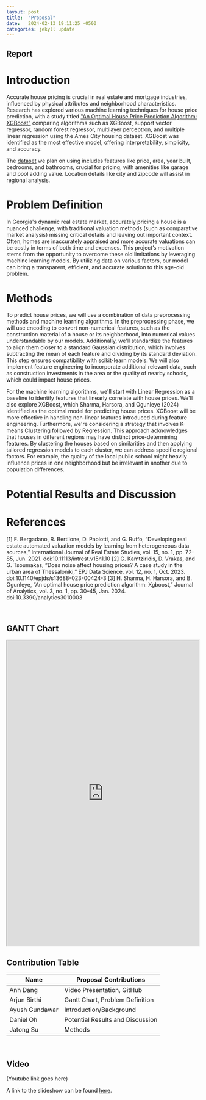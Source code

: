 ```yaml
---
layout: post
title:  "Proposal"
date:   2024-02-13 19:11:25 -0500
categories: jekyll update
---
```


## Report

# Introduction

Accurate house pricing is crucial in real estate and mortgage industries, influenced by physical attributes and neighborhood characteristics. Research has explored various machine learning techniques for house price prediction, with a study titled ["An Optimal House Price Prediction Algorithm: XGBoost"][intro-link-1] comparing algorithms such as XGBoost, support vector regressor, random forest regressor, multilayer perceptron, and multiple linear regression using the Ames City housing dataset. XGBoost was identified as the most effective model, offering interpretability, simplicity, and accuracy. 

The [dataset][intro-link-2] we plan on using includes features like price, area, year built, bedrooms, and bathrooms, crucial for pricing, with amenities like garage and pool adding value. Location details like city and zipcode will assist in regional analysis.

[intro-link-1]: https://arxiv.org/ftp/arxiv/papers/2402/2402.04082.pdf
[intro-link-2]: https://www.kaggle.com/datasets/yellowj4acket/real-estate-georgia


# Problem Definition
In Georgia's dynamic real estate market, accurately pricing a house is a nuanced challenge, with traditional valuation methods (such as comparative market analysis) missing critical details and leaving out important context. Often, homes are inaccurately appraised and more accurate valuations can be costly in terms of both time and expenses. This project’s motivation stems from the opportunity to overcome these old limitations by leveraging machine learning models. By utilizing data on various factors, our model can bring a transparent, efficient, and accurate solution to this age-old problem.

# Methods
To predict house prices, we will use a combination of data preprocessing methods and machine learning algorithms. In the preprocessing phase, we will use encoding to convert non-numerical features, such as the construction material of a house or its neighborhood, into numerical values understandable by our models. Additionally, we'll standardize the features to align them closer to a standard Gaussian distribution, which involves subtracting the mean of each feature and dividing by its standard deviation. This step ensures compatibility with scikit-learn models. We will also implement feature engineering to incorporate additional relevant data, such as construction investments in the area or the quality of nearby schools, which could impact house prices.

For the machine learning algorithms, we'll start with Linear Regression as a baseline to identify features that linearly correlate with house prices. We'll also explore XGBoost, which Sharma, Harsora, and Ogunleye (2024) identified as the optimal model for predicting house prices. XGBoost will be more effective in handling non-linear features introduced during feature engineering. Furthermore, we're considering a strategy that involves K-means Clustering followed by Regression. This approach acknowledges that houses in different regions may have distinct price-determining features. By clustering the houses based on similarities and then applying tailored regression models to each cluster, we can address specific regional factors. For example, the quality of the local public school might heavily influence prices in one neighborhood but be irrelevant in another due to population differences.

# Potential Results and Discussion

# References
[1] F. Bergadano, R. Bertilone, D. Paolotti, and G. Ruffo, “Developing real estate automated valuation models by learning from  heterogeneous data sources,” International Journal of Real Estate Studies, vol. 15, no. 1, pp. 72–85, Jun. 2021. doi:10.11113/intrest.v15n1.10
[2] G. Kamtziridis, D. Vrakas, and G. Tsoumakas, “Does noise affect housing prices? A case study in the urban area of Thessaloniki,” EPJ Data Science, vol. 12, no. 1, Oct. 2023. doi:10.1140/epjds/s13688-023-00424-3
[3] H. Sharma, H. Harsora, and B. Ogunleye, “An optimal house price prediction algorithm: Xgboost,” Journal of Analytics, vol. 3, no. 1, pp. 30–45, Jan. 2024. doi:10.3390/analytics3010003

<br/>

## GANTT Chart

<iframe src="https://docs.google.com/spreadsheets/d/e/2PACX-1vRBZB7JY8yruOs5z6lPQpfn93UFmg4UiQqshAJNssb6FTYe__kfTwO_-5BNhFIO5A/pubhtml?widget=true&amp;headers=false" width="100%" height="800"></iframe>

<br/>

## Contribution Table

| Name           | Proposal Contributions           |
| -------------- | -------------------------------- |
| Anh Dang       | Video Presentation, GitHub       |
| Arjun Birthi   | Gantt Chart, Problem Definition  |
| Ayush Gundawar | Introduction/Background          |
| Daniel Oh      | Potential Results and Discussion |
| Jatong Su      | Methods                          |

<br/>

## Video

(Youtube link goes here)

A link to the slideshow can be found [here][slideshow-link].

[slideshow-link]: https://docs.google.com/presentation/d/1EGMJgCLksneyEFW0tC5T3iwEW4B7H_UWbXl6N1QM_FY/edit?usp=sharing
